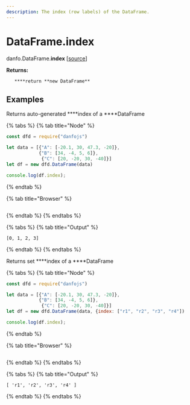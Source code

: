 ```yaml
---
description: The index (row labels) of the DataFrame.
---
```


# DataFrame.index

danfo.DataFrame.**index** \[[source](https://github.com/opensource9ja/danfojs/blob/3398c2f540c16ac95599a05b6f2db4eff8a258c9/danfojs/src/core/frame.js#L940)\]

**Returns:**

       ****return **new DataFrame**

## **Examples**

Returns auto-generated ****index of a ****DataFrame

{% tabs %}
{% tab title="Node" %}
```javascript
const dfd = require("danfojs")

let data = [{"A": [-20.1, 30, 47.3, -20]},
            {"B": [34, -4, 5, 6]}, 
             {"C": [20, -20, 30, -40]}]
let df = new dfd.DataFrame(data)

console.log(df.index);
```
{% endtab %}

{% tab title="Browser" %}
```

```
{% endtab %}
{% endtabs %}

{% tabs %}
{% tab title="Output" %}
```text
[0, 1, 2, 3]
```
{% endtab %}
{% endtabs %}

Returns set ****index of a ****DataFrame

{% tabs %}
{% tab title="Node" %}
```javascript
const dfd = require("danfojs")

let data = [{"A": [-20.1, 30, 47.3, -20]},
            {"B": [34, -4, 5, 6]}, 
             {"C": [20, -20, 30, -40]}]
let df = new dfd.DataFrame(data, {index: ["r1", "r2", "r3", "r4"])

console.log(df.index);
```
{% endtab %}

{% tab title="Browser" %}
```

```
{% endtab %}
{% endtabs %}

{% tabs %}
{% tab title="Output" %}
```text
[ 'r1', 'r2', 'r3', 'r4' ]
```
{% endtab %}
{% endtabs %}

